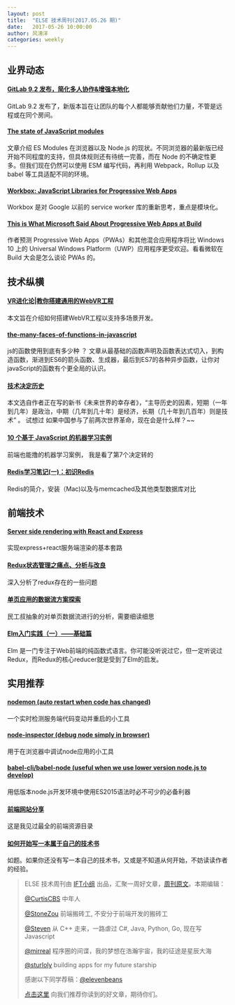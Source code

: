```yaml
---
layout: post
title:  "ELSE 技术周刊(2017.05.26 期)"
date:   2017-05-26 10:00:00
author: 风清洋
categories: weekly
---
```


## 业界动态

#### [GitLab 9.2 发布，简化多人协作&增强本地化](http://link.zhihu.com/?target=https%3A//github.com/gitlabhq/gitlabhq/blob/master/CHANGELOG.md)

GitLab 9.2 发布了，新版本旨在让团队的每个人都能够贡献他们力量，不管是远程或在同个房间。

#### [The state of JavaScript modules](http://link.zhihu.com/?target=https%3A//medium.com/webpack/the-state-of-javascript-modules-4636d1774358)

文章介绍 ES Modules 在浏览器以及 Node.js 的现状。不同浏览器的最新版已经开始不同程度的支持，但具体规则还有待统一完善，而在 Node 的不确定性更多。但我们现在仍然可以使用 ESM 编写代码，再利用 Webpack，Rollup 以及 babel 等工具适配不同的环境。

#### [Workbox: JavaScript Libraries for Progressive Web Apps](http://link.zhihu.com/?target=https%3A//workboxjs.org/)

Workbox 是对 Google 以前的 service worker 库的重新思考，重点是模块化。

#### [This is What Microsoft Said About Progressive Web Apps at Build](http://link.zhihu.com/?target=https%3A//www.thurrott.com/windows/windows-10/116101/microsoft-said-progressive-web-apps-build)

作者预测 Progressive Web Apps（PWAs）和其他混合应用程序将比 Windows 10 上的 Universal Windows Platform（UWP）应用程序更受欢迎。看看微软在 Build 大会是怎么谈论 PWAs 的。

## 技术纵横

#### [VR进化论|教你搭建通用的WebVR工程](http://link.zhihu.com/?target=http%3A//mp.weixin.qq.com/s/-Dy5BXSULDoDDE1gbclSOg)

本文旨在介绍如何搭建WebVR工程以支持多场景开发。

#### [the-many-faces-of-functions-in-javascript](http://link.zhihu.com/?target=https%3A//bocoup.com/blog/the-many-faces-of-functions-in-javascript)

js的函数使用到底有多少种 ？ 文章从最基础的函数声明及函数表达式切入，到构造函数，渐进到ES6的箭头函数、生成器，最后到ES7的各种异步函数，让你对javaScript的函数有个更全局的认识。

#### [技术决定历史](http://link.zhihu.com/?target=http%3A//www.ruanyifeng.com/blog/2017/05/technology-is-future.html)

本文选自作者正在写的新书《未来世界的幸存者》，“主导历史的因素，短期（一年到几年）是政治，中期（几年到几十年）是经济，长期（几十年到几百年）则是技术” 。 试想过 如果中国参与了前两次世界革命，现在会是什么样？~~

#### [10 个基于 JavaScript 的机器学习实例](https://zhuanlan.zhihu.com/p/26709518)

前端也能撸的机器学习案例， 我是看了第7个决定转的

#### [Redis学习笔记(一)：初识Redis](http://link.zhihu.com/?target=http%3A//lawtech0902.com/2017/03/25/Redis-1/)

Redis的简介，安装（Mac)以及与memcached及其他类型数据库对比

## 前端技术

#### [Server side rendering with React and Express](http://link.zhihu.com/?target=https%3A//medium.com/front-end-hacking/server-side-rendering-with-react-and-express-382591bfc77c)

实现express+react服务端渲染的基本套路

#### [Redux状态管理之痛点、分析与改良](https://zhuanlan.zhihu.com/p/27093191)

深入分析了redux存在的一些问题

#### [单页应用的数据流方案探索](https://zhuanlan.zhihu.com/p/26426054)

民工叔抽象的对单页数据流进行的分析，需要细读细思

#### [Elm入门实践（一）——基础篇](http://link.zhihu.com/?target=https%3A//segmentfault.com/a/1190000005701562)

Elm 是一门专注于Web前端的纯函数式语言。你可能没听说过它，但一定听说过Redux，而Redux的核心reducer就是受到了Elm的启发。

## 实用推荐

#### [nodemon (auto restart when code has changed)](http://link.zhihu.com/?target=https%3A//github.com/remy/nodemon)

一个实时检测服务端代码变动并重启的小工具

#### [node-inspector (debug node simply in browser)](http://link.zhihu.com/?target=https%3A//github.com/node-inspector/node-inspector)

用于在浏览器中调试node应用的小工具

#### [babel-cli/babel-node (useful when we use lower version node.js to develop)](http://link.zhihu.com/?target=https%3A//github.com/babel/example-node-server)

用低版本node.js开发环境中使用ES2015语法时必不可少的必备利器

#### [前端网站分享](http://link.zhihu.com/?target=http%3A//www.alloyteam.com/nav/)

这是我见过最全的前端资源目录

#### [如何开始写一本属于自己的技术书](http://link.zhihu.com/?target=https%3A//mp.weixin.qq.com/s/MsDZycS1t6Mh7WkxU-OGiw)

如题。如果你还没有写一本自己的技术书，又或是不知道从何开始，不妨读读作者的经验。


> ELSE 技术周刊由 [IFT小组](https://github.com/CtripFE) 出品，汇聚一周好文章，[周刊原文](https://zhuanlan.zhihu.com/p/27113543)。本期编辑：
>
> [@CurtisCBS](https://github.com/CurtisCBS) 中年人
>
> [@StoneZou](https://github.com/stoneyong) 前端搬砖工, 不安分于前端开发的搬砖工
>
> [@Steven](https://github.com/StevenX911) 从 C++ 走来，一路虐过 C#, Java, Python, Go, 现在写 Javascript
>
> [@mirreal](https://github.com/mirreal) 程序圈的间谍，我的梦想在浩瀚宇宙，我的征途是星辰大海
>
> [@sturloly](https://github.com/sturloly) building apps for my future starship
>
> 感谢以下同学荐稿：[@elevenbeans](https://github.com/elevenbeans)
>
> [点击这里](https://github.com/CtripFE/fe-weekly/issues) 向我们推荐你读到的好文章，期待你们。
